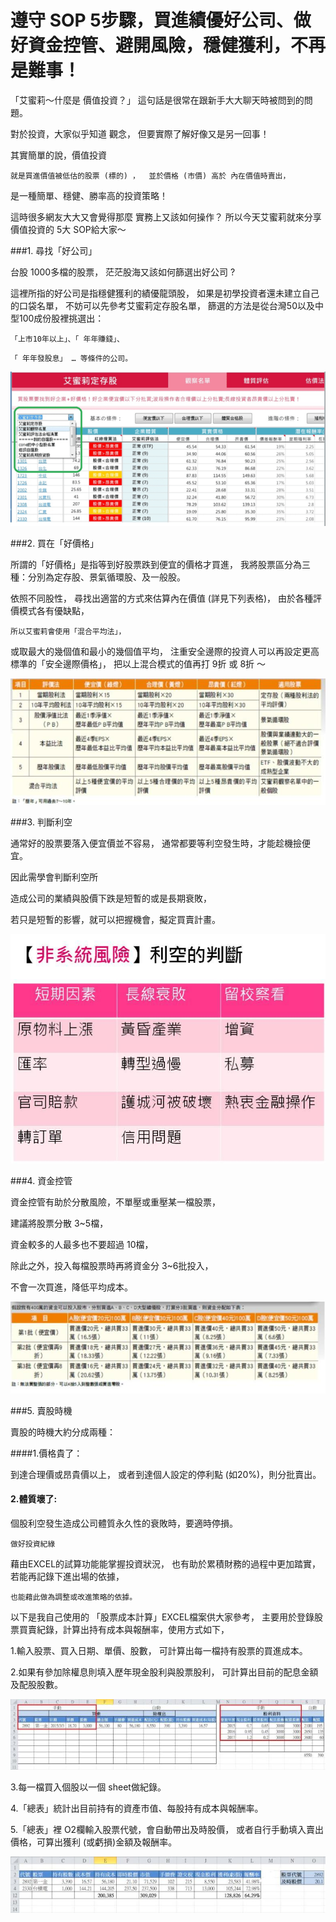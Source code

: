 # 遵守 SOP 5步驟，買進績優好公司、做好資金控管、避開風險，穩健獲利，不再是難事！


「艾蜜莉～什麼是 價值投資？」
這句話是很常在跟新手大大聊天時被問到的問題。

對於投資，大家似乎知道 觀念，
但要實際了解好像又是另一回事！

其實簡單的說，價值投資

`就是買進價值被低估的股票 (標的) ， 
並於價格 (市價) 高於 內在價值時賣出，`

是一種簡單、穩健、勝率高的投資策略！

這時很多網友大大又會覺得那麼 實務上又該如何操作？
所以今天艾蜜莉就來分享價值投資的 5大 SOP給大家～


###1. 尋找「好公司」

台股 1000多檔的股票，
茫茫股海又該如何篩選出好公司 ?

這裡所指的好公司是指穩健獲利的績優龍頭股，
如果是初學投資者還未建立自己的口袋名單，
不妨可以先參考艾蜜莉定存股名單，
篩選的方法是從台灣50以及中型100成份股裡挑選出：

`「上市10年以上」、「 年年賺錢」、`

`「 年年發股息」 … 等條件的公司。`


![](images/20171023211432225.png)

###2. 買在「好價格」

所謂的「好價格」是指等到好股票跌到便宜的價格才買進，
我將股票區分為三種：分別為定存股、景氣循環股、及一般股。

依照不同股性，
尋找出適當的方式來估算內在價值 (詳見下列表格)，
由於各種評價模式各有優缺點，

`所以艾蜜莉會使用「混合平均法」，`

或取最大的幾個值和最小的幾個值平均，
注重安全邊際的投資人可以再設定更高標準的「安全邊際價格」，
把以上混合模式的值再打 9折 或 8折 ～

![](images/20171023211640886.jpg)

###3. 判斷利空

通常好的股票要落入便宜價並不容易，
通常都要等利空發生時，才能趁機撿便宜。

因此需學會判斷利空所

造成公司的業績與股價下跌是短暫的或是長期衰敗，

若只是短暫的影響，就可以把握機會，擬定買賣計畫。


![](images/20171023211811666.jpg)


###4. 資金控管

資金控管有助於分散風險，不單壓或重壓某一檔股票，

建議將股票分散 3~5檔，

資金較多的人最多也不要超過 10檔，

除此之外，投入每檔股票時再將資金分 3~6批投入，

不會一次買進，降低平均成本。

![](images/20171023212232568.jpg)

###5. 賣股時機

賣股的時機大約分成兩種：

####1.價格貴了：

到達合理價或昂貴價以上，
或者到達個人設定的停利點 (如20%)，則分批賣出。

#### 2.體質壞了:

個股利空發生造成公司體質永久性的衰敗時，要適時停損。

`做好投資紀綠`

藉由EXCEL的試算功能能掌握投資狀況，
也有助於累積財務的過程中更加踏實，
若能再記錄下進出場的依據，

`也能藉此做為調整或改進策略的依據。`

以下是我自己使用的
「股票成本計算」EXCEL檔案供大家參考，
主要用於登錄股票買賣紀錄，計算出持有成本與報酬率，使用方式如下，

1.輸入股票、買入日期、單價、股數，
可計算出每一檔持有股票的買進成本。


2.如果有參加除權息則填入歷年現金股利與股票股利，
可計算出目前的配息金額  及配股股數。



![](images/20171023212459336.jpg)

3.每一檔買入個股以一個 sheet做紀錄。

4.「總表」統計出目前持有的資產市值、每股持有成本與報酬率。

5.「總表」裡 O2欄輸入股票代號，會自動帶出及時股價，
或者自行手動填入賣出價格，可算出獲利 (或虧損)金額及報酬率。

![](images/20171023212554957.jpg)
